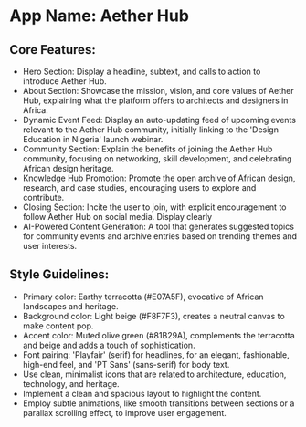 # **App Name**: Aether Hub

## Core Features:

- Hero Section: Display a headline, subtext, and calls to action to introduce Aether Hub.
- About Section: Showcase the mission, vision, and core values of Aether Hub, explaining what the platform offers to architects and designers in Africa.
- Dynamic Event Feed: Display an auto-updating feed of upcoming events relevant to the Aether Hub community, initially linking to the 'Design Education in Nigeria' launch webinar.
- Community Section: Explain the benefits of joining the Aether Hub community, focusing on networking, skill development, and celebrating African design heritage.
- Knowledge Hub Promotion: Promote the open archive of African design, research, and case studies, encouraging users to explore and contribute.
- Closing Section: Incite the user to join, with explicit encouragement to follow Aether Hub on social media. Display clearly
- AI-Powered Content Generation: A tool that generates suggested topics for community events and archive entries based on trending themes and user interests.

## Style Guidelines:

- Primary color: Earthy terracotta (#E07A5F), evocative of African landscapes and heritage. 
- Background color: Light beige (#F8F7F3), creates a neutral canvas to make content pop. 
- Accent color: Muted olive green (#81B29A), complements the terracotta and beige and adds a touch of sophistication. 
- Font pairing: 'Playfair' (serif) for headlines, for an elegant, fashionable, high-end feel, and 'PT Sans' (sans-serif) for body text. 
- Use clean, minimalist icons that are related to architecture, education, technology, and heritage.
- Implement a clean and spacious layout to highlight the content.
- Employ subtle animations, like smooth transitions between sections or a parallax scrolling effect, to improve user engagement. 